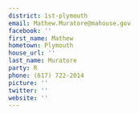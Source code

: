 ```yaml
---
district: 1st-plymouth
email: Mathew.Muratore@mahouse.gov
facebook: ''
first_name: Mathew
hometown: Plymouth
house_url: ''
last_name: Muratore
party: R
phone: (617) 722-2014
picture: ''
twitter: ''
website: ''
---
```

